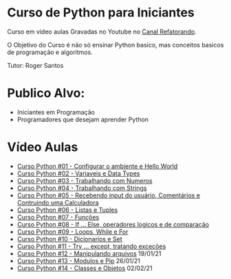 # Curso de Python para Iniciantes

Curso em video aulas Gravadas no Youtube no [Canal Refatorando](https://youtube.com/refatorando).

O Objetivo do Curso é não só ensinar Python basico, mas conceitos basicos de programação e algoritmos.

Tutor: Roger Santos

# Publico Alvo:

- Iniciantes em Programação
- Programadores que desejam aprender Python

# Vídeo Aulas

- [Curso Python #01 - Configurar o ambiente e Hello World](https://youtu.be/Jk4kuuwLThA)
- [Curso Python #02 - Variaveis e Data Types](https://youtu.be/p1jB2xQuXFU)
- [Curso Python #03 - Trabalhando com Numeros](https://youtu.be/Q29XB7TIhBI)
- [Curso Python #04 - Trabalhando com Strings](https://youtu.be/QpEM1cRz1LQ)
- [Curso Python #05 - Recebendo input do usuário, Comentários e Contruindo uma Calculadora](https://youtu.be/i8MCRfA411M)
- [Curso Python #06 - Listas e Tuples](https://youtu.be/5gqpc-nCq7w)
- [Curso Python #07 - Funções](https://youtu.be/kYnPpUn8_kA)
- [Curso Python #08 - If ... Else, operadores logicos e de comparação](https://youtu.be/LvzbitCIURg)
- [Curso Python #09 - Loops, While e For](https://youtu.be/o-1ciQ_I8-4)
- [Curso Python #10 - Dicionarios e Set](https://youtu.be/7uVwpmuw4Yg)
- [Curso Python #11 - Try ... except, tratando exceções](https://youtu.be/U0n7CZXGZGE)
- [Curso Python #12 - Manipulando arquivos](#) 19/01/21
- [Curso Python #13 - Modulos e Pip](#) 26/01/21
- [Curso Python #14 - Classes e Objetos](#) 02/02/21